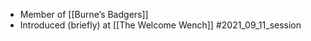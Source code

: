 
- Member of [[Burne’s Badgers]]
- Introduced (briefly) at [[The Welcome Wench]] #2021_09_11_session 
